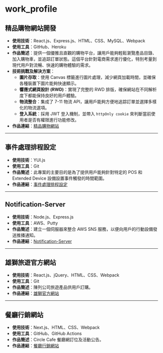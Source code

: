 # work_profile

## 精品購物網站開發
- **使用技術**：React.js、Express.js、HTML、CSS、MySQL、Webpack
- **使用工具**：GitHub、Heroku
- **作品簡述**：提供一個優雅且直觀的購物平台，讓用戶能夠輕鬆瀏覽產品目錄、加入購物車，並追踪訂單狀態。這個平台針對電商需求進行優化，特別考量到現代用戶對流暢、快速的購物體驗的需求。
- **技術挑戰及解決方案**：
  - **圖片存取**：使用 Canvas 標籤進行圖片處理，減少網頁加載時間，並確保各種裝置下圖片能夠快速顯示。
  - **響應式網頁設計 (RWD)**：實現了完整的 RWD 排版，確保網站在不同解析度下都能保持良好的用戶體驗。
  - **物流整合**：集成了 7-11 物流 API，讓用戶能夠方便地追踪訂單並選擇多樣化的物流選項。
  - **登入系統**：採用 JWT 登入機制，並帶入 `httpOnly cookie` 來判斷當前使用者是否有權限進行功能修改。
- **作品連結**：[精品購物網站](https://londoner-store-387fd8edcda3.herokuapp.com/)

---

## 事件處理排程設定
- **使用技術**：YUI.js
- **使用工具**：Git
- **作品簡述**：此專案的主要目的是為了提供用戶能夠針對特定的 POS 和 Extended Device 設備設置事件觸發的時間範圍。
- **作品連結**：[事件處理排程設定](https://github.com/csdsdasdcwcwadx/Schedule-Setup-Event-Handing-POS-and-EXD-device/edit/main/README.md)

---

## Notification-Server
- **使用技術**：Node.js、Express.js
- **使用工具**：AWS、Putty
- **作品簡述**：建立一個伺服器來整合 AWS SNS 服務，以便向用戶的行動設備發送推播通知。
- **作品連結**：[Notification-Server](https://github.com/csdsdasdcwcwadx/notification-server/blob/main/README.md)

---

## 雄獅旅遊官方網站
- **使用技術**：React.js、jQuery、HTML、CSS、Webpack
- **使用工具**：Git
- **作品簡述**：陳列公司旅遊產品供用戶訂購。
- **作品連結**：[雄獅官方網站](https://github.com/csdsdasdcwcwadx/Lion-Travel/blob/main/README.md)

---

## 餐廳行銷網站
- **使用技術**：Next.js、HTML、CSS、Webpack
- **使用工具**：GitHub、GitHub Actions
- **作品簡述**：Circle Cafe 餐廳網訂位及活動公告。
- **作品連結**：[餐廳行銷網站](https://csdsdasdcwcwadx.github.io/circle-cafe/)

